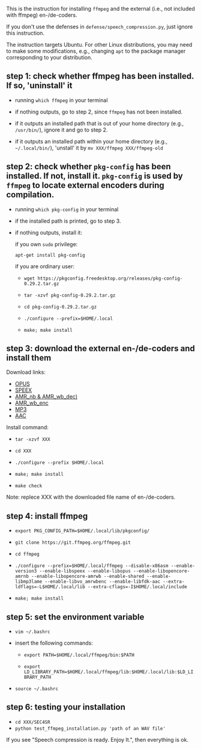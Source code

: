 
This is the instruction for installing `ffmpeg` and the external (i.e., not included with ffmpeg) en-/de-coders. 

If you don't use the defenses in `defense/speech_compression.py`, just ignore this instruction.

The instruction targets Ubuntu. For other Linux distributions, you may need to make some modifications, e.g., changing `apt` to the package manager corresponding to your distribution. 

<!-- Also, some operations within this instruction are different depending on whether you own `sudo` privilege or not. -->

## step 1: check whether ffmpeg has been installed. If so, 'uninstall' it
- running `which ffmpeg` in your terminal
- if nothing outputs, go to step 2, since `ffmpeg` has not been installed.

- if it outputs an installed path that is out of your home directory (e.g., `/usr/bin/`), ignore it and go to step 2.
- if it outputs an installed path within your home directory (e.g., `~/.local/bin/`), 'unstall' it by `mv XXX/ffmpeg XXX/ffmpeg-old`

## step 2: check whether `pkg-config` has been installed. If not, install it. `pkg-config` is used by `ffmpeg` to locate external encoders during compilation.
- running `which pkg-config` in your terminal
- if the installed path is printed, go to step 3.
- if nothing outputs, install it: 

  if you own `sudo` privilege: 
  
  `apt-get install pkg-config`

  if you are ordinary user: 
  
  - `wget https://pkgconfig.freedesktop.org/releases/pkg-config-0.29.2.tar.gz`

  - `tar -xzvf pkg-config-0.29.2.tar.gz`

  - `cd pkg-config-0.29.2.tar.gz`

  - `./configure --prefix=$HOME/.local`

  - `make; make install`

## step 3: download the external en-/de-coders and install them
Download links:
- [OPUS](https://ftp.osuosl.org/pub/xiph/releases/)
- [SPEEX](https://ftp.osuosl.org/pub/xiph/releases/)
- [AMR_nb & AMR_wb_dec)](https://sourceforge.net/projects/opencore-amr/)
- [AMR_wb_enc](https://nchc.dl.sourceforge.net/project/opencore-amr/vo-amrwbenc/vo-amrwbenc-0.1.3.tar.gz)
- [MP3](http://nchc.dl.sourceforge.net/project/lame/lame/3.99/lame-3.99.5.tar.gz)
- [AAC](https://sourceforge.net/projects/opencore-amr/files/fdk-aac/)

Install command:

- `tar -xzvf XXX`

- `cd XXX`

- `./configure --prefix $HOME/.local`

- `make; make install`

- `make check`

Note: replece XXX with the downloaded file name of en-/de-coders.

## step 4: install ffmpeg

<!-- - `export PKG_CONFIG_PATH=/usr/local/lib/pkgconfig/`
or 

    `export PKG_CONFIG_PATH=/usr/lib/pkgconfig/` or 

    `export PKG_CONFIG_PATH=$HOME/.local/lib/pkgconfig/` 

    (depending on your installed path of pkg-config) -->
- `export PKG_CONFIG_PATH=$HOME/.local/lib/pkgconfig/`

- `git clone https://git.ffmpeg.org/ffmpeg.git`

- `cd ffmpeg`

- `./configure --prefix=$HOME/.local/ffmpeg --disable-x86asm --enable-version3 --enable-libspeex --enable-libopus --enable-libopencore-amrnb --enable-libopencore-amrwb --enable-shared --enable-libmp3lame --enable-libvo_amrwbenc --enable-libfdk-aac --extra-ldflags=-L$HOME/.local/lib --extra-cflags=-I$HOME/.local/include`

- `make; make install`

## step 5: set the environment variable

- `vim ~/.bashrc`

- insert the following commands:
  - `export PATH=$HOME/.local/ffmpeg/bin:$PATH`

  - `export LD_LIBRARY_PATH=$HOME/.local/ffmpeg/lib:$HOME/.local/lib:$LD_LIBRARY_PATH`
  
- `source ~/.bashrc`

## step 6: testing your installation
- `cd XXX/SEC4SR`
- `python test_ffmpeg_installation.py 'path of an WAV file'`

If you see "Speech compression is ready. Enjoy It.", then everything is ok.

